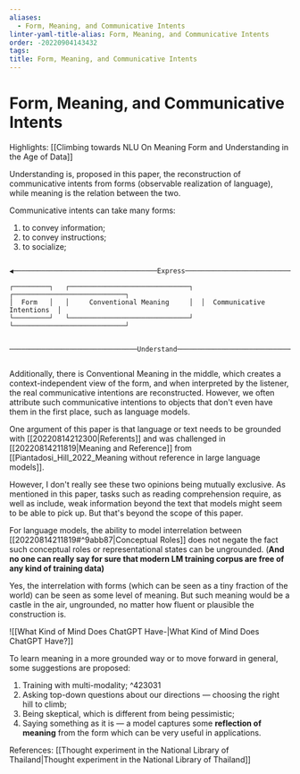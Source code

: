 ```yaml
---
aliases:
  - Form, Meaning, and Communicative Intents
linter-yaml-title-alias: Form, Meaning, and Communicative Intents
order: -20220904143432
tags: 
title: Form, Meaning, and Communicative Intents
---
```


# Form, Meaning, and Communicative Intents

Highlights: [[Climbing towards NLU On Meaning Form and Understanding in the Age of Data]]

Understanding is, proposed in this paper, the reconstruction of communicative intents from forms (observable realization of language), while meaning is the relation between the two.

Communicative intents can take many forms:
1. to convey information;
2. to convey instructions;
3. to socialize;

```
                                                                              
◀────────────────────────────────────Express──────────────────────────────────
                                                                              
┌─────────┐   ┌──────────────────────────────┐  ┌────────────────────────────┐
│  Form   │   │     Conventional Meaning     │  │  Communicative Intentions  │
└─────────┘   └──────────────────────────────┘  └────────────────────────────┘
                                                                              
 ────────────────────────────────Understand──────────────────────────────────▶
                                                                              
```

Additionally, there is Conventional Meaning in the middle, which creates a context-independent view of the form, and when interpreted by the listener, the real communicative intentions are reconstructed. However, we often attribute such communicative intentions to objects that don't even have them in the first place, such as language models.

One argument of this paper is that language or text needs to be grounded with [[20220814212300|Referents]] and was challenged in [[20220814211819|Meaning and Reference]] from [[Piantadosi_Hill_2022_Meaning without reference in large language models]].

However, I don't really see these two opinions being mutually exclusive. As mentioned in this paper, tasks such as reading comprehension require, as well as include, weak information beyond the text that models might seem to be able to pick up. But that's beyond the scope of this paper.

For language models, the ability to model interrelation between [[20220814211819#^9abb87|Conceptual Roles]] does not negate the fact such conceptual roles or representational states can be ungrounded. (**And no one can really say for sure that modern LM training corpus are free of any kind of training data)**

Yes, the interrelation with forms (which can be seen as a tiny fraction of the world) can be seen as some level of meaning. But such meaning would be a castle in the air, ungrounded, no matter how fluent or plausible the construction is.

![[What Kind of Mind Does ChatGPT Have-|What Kind of Mind Does ChatGPT Have?]]

To learn meaning in a more grounded way or to move forward in general, some suggestions are proposed:
1. Training with multi-modality; ^423031
2. Asking top-down questions about our directions — choosing the right hill to climb;
3. Being skeptical, which is different from being pessimistic;
4. Saying something as it is — a model captures some **reflection of meaning** from the form which can be very useful in applications.

References:
[[Thought experiment in the National Library of Thailand|Thought experiment in the National Library of Thailand]]